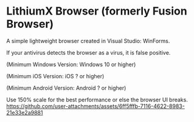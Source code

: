 # LithiumX Browser (formerly Fusion Browser)
A simple lightweight browser created in Visual Studio: WinForms.

If your antivirus detects the browser as a virus, it is false positive.

(Minimum Windows Version: Windows 10 or higher)

(Minimum iOS Version: iOS ? or higher)

(Minimum Android Version: Android ? or higher)

Use 150% scale for the best performance or else the browser UI breaks.
https://github.com/user-attachments/assets/6ff5fffb-7116-4622-8983-21e33e2a9881
